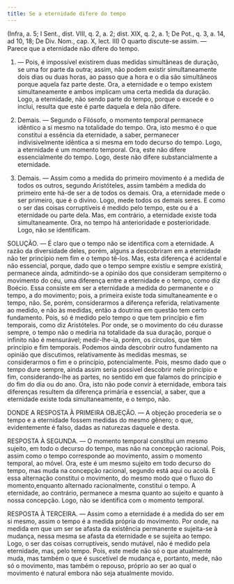 ```yaml
---
title: Se a eternidade difere do tempo
---
```


(Infra, a. 5; I Sent., dist. VIII, q. 2, a. 2; dist. XIX, q. 2, a. 1; De Pot., q. 3, a. 14, ad 10, 18; De Div. Nom., cap. X, lect. III)
  O quarto discute-se assim. — Parece que a eternidade não difere do tempo.  

1. — Pois, é impossível existirem duas medidas simultâneas de duração, se uma for parte da outra; assim, não podem existir simultaneamente dois dias ou duas horas, ao passo que a hora e o dia são simultâneos porque aquela faz parte deste. Ora, a eternidade e o tempo existem simultaneamente e ambos implicam uma certa medida da duração. Logo, a eternidade, não sendo parte do tempo, porque o excede e o inclui, resulta que este é parte daquela e dela não difere.  

2. Demais. — Segundo o Filósofo, o momento temporal permanece idêntico a si mesmo na totalidade do tempo. Ora, isto mesmo é o que constitui a essência da eternidade, a saber, permanecer indivisivelmente idêntica a si mesma em todo decurso do tempo. Logo, a eternidade é um momento temporal. Ora, este não difere essencialmente do tempo. Logo, deste não difere substancialmente a eternidade.  

3. Demais. — Assim como a medida do primeiro movimento é a medida de todos os outros, segundo Aristóteles, assim também a medida do primeiro ente há-de ser a de todos os demais. Ora, a eternidade mede o ser primeiro, que é o divino. Logo, mede todos os demais seres. E como o ser das coisas corruptíveis é medido pelo tempo, este ou é a eternidade ou parte dela.  Mas, em contrário, a eternidade existe toda simultaneamente. Ora, no tempo há anterioridade e posterioridade. Logo, não se identificam.  

SOLUÇÃO. — É claro que o tempo não se identifica com a eternidade. A razão da diversidade deles, porém, alguns a descobriram em a eternidade não ter princípio nem fim e o tempo tê-los. Mas, esta diferença é acidental e não essencial, porque, dado que o tempo sempre existiu e sempre existirá, permanece ainda, admitindo-se a opinião dos que consideram sempiterno o movimento do céu, uma diferença entre a eternidade e o tempo, como diz Boécio. Essa consiste em ser a eternidade a medida do permanente e o tempo, a do movimento; pois, a primeira existe toda simultaneamente e o tempo, não. Se, porém, considerarmos a diferença referida, relativamente ao medido, e não às medidas, então a doutrina em questão tem certo fundamento. Pois, só é medido pelo tempo o que tem princípio e fim temporais, como diz Aristóteles. Por onde, se o movimento do céu durasse sempre, o tempo não o mediria na totalidade da sua duração, porque o infinito não é mensurável; medir-lhe-ia, porém, os círculos, que têm princípio e fim temporais. Podemos ainda descobrir outro fundamento na opinião que discutimos, relativamente às medidas mesmas, se considerarmos o fim e o princípio, potencialmente. Pois, mesmo dado que o tempo dure sempre, ainda assim seria possível descobrir nele princípio e fim, considerando-lhe as partes, no sentido em que falamos do princípio e do fim do dia ou do ano. Ora, isto não pode convir à eternidade, embora tais diferenças resultem da diferença primária e essencial, a saber, que a eternidade existe toda simultaneamente, e o tempo, não.  

DONDE A RESPOSTA À PRIMEIRA OBJEÇÃO. — A objeção procederia se o tempo e a eternidade fossem medidas do mesmo gênero; o que, evidentemente é falso, dadas as naturezas daquele e desta.  

RESPOSTA À SEGUNDA. — O momento temporal constitui um mesmo sujeito, em todo o decurso do tempo, mas não na concepção racional. Pois, assim como o tempo corresponde ao movimento, assim o momento temporal, ao móvel. Ora, este é um mesmo sujeito em todo decurso do tempo, mas muda na concepção racional, segundo está aqui ou acolá. E essa alternação constitui o movimento, do mesmo modo que o fluxo do momento,enquanto alternado racionalmente, constitui o tempo. A eternidade, ao contrário, permanece a mesma quanto ao sujeito e quanto à nossa concepção. Logo, não se identifica com o momento temporal.  

RESPOSTA À TERCEIRA. — Assim como a eternidade é a medida do ser em si mesmo, assim o tempo é a medida própria do movimento. Por onde, na medida em que um ser se afasta da existência permanente e sujeita-se à mudança, nessa mesma se afasta da eternidade e se sujeita ao tempo. Logo, o ser das coisas corruptíveis, sendo mutável, não é medido pela eternidade, mas, pelo tempo. Pois, este mede não só o que atualmente muda, mas também o que é suscetível de mudança e, portanto, mede, não só o movimento, mas também o repouso, próprio ao ser ao qual o movimento é natural embora não seja atualmente movido.